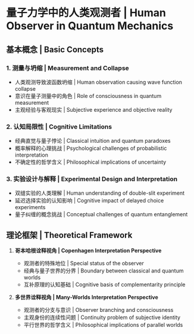 # 量子力学中的人类观测者 | Human Observer in Quantum Mechanics

## 基本概念 | Basic Concepts

### 1. 测量与坍缩 | Measurement and Collapse
- 人类观测导致波函数坍缩 | Human observation causing wave function collapse
- 意识在量子测量中的角色 | Role of consciousness in quantum measurement
- 主观经验与客观现实 | Subjective experience and objective reality

### 2. 认知局限性 | Cognitive Limitations
- 经典直觉与量子悖论 | Classical intuition and quantum paradoxes
- 概率解释的心理挑战 | Psychological challenges of probabilistic interpretation
- 不确定性的哲学含义 | Philosophical implications of uncertainty

### 3. 实验设计与解释 | Experimental Design and Interpretation
- 双缝实验的人类理解 | Human understanding of double-slit experiment
- 延迟选择实验的认知影响 | Cognitive impact of delayed choice experiments
- 量子纠缠的概念挑战 | Conceptual challenges of quantum entanglement

## 理论框架 | Theoretical Framework

1. **哥本哈根诠释视角 | Copenhagen Interpretation Perspective**
   - 观测者的特殊地位 | Special status of the observer
   - 经典与量子世界的分界 | Boundary between classical and quantum worlds
   - 互补原理的认知基础 | Cognitive basis of complementarity principle

2. **多世界诠释视角 | Many-Worlds Interpretation Perspective**
   - 观测者的分支与意识 | Observer branching and consciousness
   - 主观身份的连续性问题 | Continuity problem of subjective identity
   - 平行世界的哲学含义 | Philosophical implications of parallel worlds
